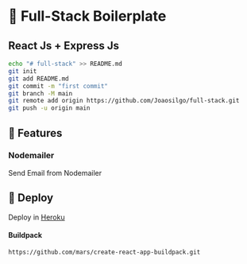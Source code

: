 # 🧱 Full-Stack Boilerplate 

## React Js + Express Js



````bash
echo "# full-stack" >> README.md
git init
git add README.md
git commit -m "first commit"
git branch -M main
git remote add origin https://github.com/Joaosilgo/full-stack.git
git push -u origin main


````      

## 🎯 Features

### Nodemailer
Send Email from Nodemailer





## 🚀 Deploy





Deploy in [Heroku](https://github.com/mars/create-react-app-buildpack.git) 


#### Buildpack

````
https://github.com/mars/create-react-app-buildpack.git
````
